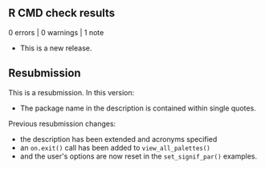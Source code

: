 ## R CMD check results

0 errors | 0 warnings | 1 note

* This is a new release.

## Resubmission

This is a resubmission. In this version:

* The package name in the description is contained within single quotes.

Previous resubmission changes:

* the description has been extended and acronyms specified
* an `on.exit()` call has been added to `view_all_palettes()`
* and the user's options are now reset in the `set_signif_par()` examples.